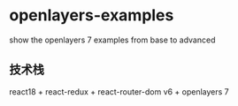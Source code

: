 # openlayers-examples
show the openlayers 7 examples from base to advanced

## 技术栈

react18 + react-redux + react-router-dom v6 + openlayers 7